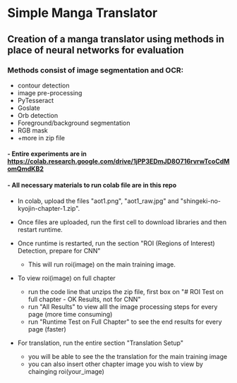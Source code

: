 # Simple Manga Translator

##  Creation of a manga translator using methods in place of neural networks for evaluation
### Methods consist of image segmentation and OCR: <br>
  - contour detection <br>
  - image pre-processing <br>
  - PyTesseract <br>
  - Goslate <br>
  - Orb detection <br>
  - Foreground/background segmentation <br>
  - RGB mask <br>
  - +more in zip file <br>
#### - Entire experiments are in https://colab.research.google.com/drive/1jPP3EDmJD8O716rvrwTcoCdMomQmdKB2
#### - All necessary materials to run colab file are in this repo

- In colab, upload the files "aot1.png", "aot1_raw.jpg" and "shingeki-no-kyojin-chapter-1.zip".

- Once files are uploaded, run the first cell to download libraries and then restart runtime.

- Once runtime is restarted, run the section "ROI (Regions of Interest) Detection, prepare for CNN"
	- This will run roi(image) on the main training image.

- To view roi(image) on full chapter
	- run the code line that unzips the zip file, first box on "# ROI Test on full chapter - OK Results, not for CNN"
	- run "All Results" to view alll the image processing steps for every page (more time consuming)
	- run "Runtime Test on Full Chapter" to see the end results for every page (faster)

- For translation, run the entire section "Translation Setup"
	- you will be able to see the the translation for the main training image
	- you can also insert other chapter image you wish to view by chainging roi(your_image)
